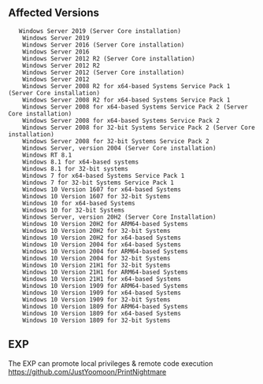 <languages />

Affected Versions
-----------------

       Windows Server 2019 (Server Core installation)
        Windows Server 2019
        Windows Server 2016 (Server Core installation)
        Windows Server 2016
        Windows Server 2012 R2 (Server Core installation)
        Windows Server 2012 R2
        Windows Server 2012 (Server Core installation)
        Windows Server 2012
        Windows Server 2008 R2 for x64-based Systems Service Pack 1 (Server Core installation)
        Windows Server 2008 R2 for x64-based Systems Service Pack 1
        Windows Server 2008 for x64-based Systems Service Pack 2 (Server Core installation)
        Windows Server 2008 for x64-based Systems Service Pack 2
        Windows Server 2008 for 32-bit Systems Service Pack 2 (Server Core installation)
        Windows Server 2008 for 32-bit Systems Service Pack 2
        Windows Server, version 2004 (Server Core installation)
        Windows RT 8.1
        Windows 8.1 for x64-based systems
        Windows 8.1 for 32-bit systems
        Windows 7 for x64-based Systems Service Pack 1
        Windows 7 for 32-bit Systems Service Pack 1
        Windows 10 Version 1607 for x64-based Systems
        Windows 10 Version 1607 for 32-bit Systems
        Windows 10 for x64-based Systems
        Windows 10 for 32-bit Systems
        Windows Server, version 20H2 (Server Core Installation)
        Windows 10 Version 20H2 for ARM64-based Systems
        Windows 10 Version 20H2 for 32-bit Systems
        Windows 10 Version 20H2 for x64-based Systems
        Windows 10 Version 2004 for x64-based Systems
        Windows 10 Version 2004 for ARM64-based Systems
        Windows 10 Version 2004 for 32-bit Systems
        Windows 10 Version 21H1 for 32-bit Systems
        Windows 10 Version 21H1 for ARM64-based Systems
        Windows 10 Version 21H1 for x64-based Systems
        Windows 10 Version 1909 for ARM64-based Systems
        Windows 10 Version 1909 for x64-based Systems
        Windows 10 Version 1909 for 32-bit Systems
        Windows 10 Version 1809 for ARM64-based Systems
        Windows 10 Version 1809 for x64-based Systems
        Windows 10 Version 1809 for 32-bit Systems

EXP
---

The EXP can promote local privileges & remote code execution <https://github.com/JustYoomoon/PrintNightmare>